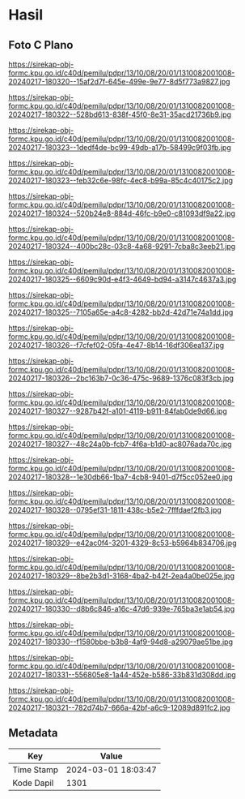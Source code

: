 # Hasil

## Foto C Plano

https://sirekap-obj-formc.kpu.go.id/c40d/pemilu/pdpr/13/10/08/20/01/1310082001008-20240217-180320--15af2d7f-645e-499e-9e77-8d5f773a9827.jpg

https://sirekap-obj-formc.kpu.go.id/c40d/pemilu/pdpr/13/10/08/20/01/1310082001008-20240217-180322--528bd613-838f-45f0-8e31-35acd21736b9.jpg

https://sirekap-obj-formc.kpu.go.id/c40d/pemilu/pdpr/13/10/08/20/01/1310082001008-20240217-180323--1dedf4de-bc99-49db-a17b-58499c9f03fb.jpg

https://sirekap-obj-formc.kpu.go.id/c40d/pemilu/pdpr/13/10/08/20/01/1310082001008-20240217-180323--feb32c6e-98fc-4ec8-b99a-85c4c40175c2.jpg

https://sirekap-obj-formc.kpu.go.id/c40d/pemilu/pdpr/13/10/08/20/01/1310082001008-20240217-180324--520b24e8-884d-46fc-b9e0-c81093df9a22.jpg

https://sirekap-obj-formc.kpu.go.id/c40d/pemilu/pdpr/13/10/08/20/01/1310082001008-20240217-180324--400bc28c-03c8-4a68-9291-7cba8c3eeb21.jpg

https://sirekap-obj-formc.kpu.go.id/c40d/pemilu/pdpr/13/10/08/20/01/1310082001008-20240217-180325--6609c90d-e4f3-4649-bd94-a3147c4637a3.jpg

https://sirekap-obj-formc.kpu.go.id/c40d/pemilu/pdpr/13/10/08/20/01/1310082001008-20240217-180325--7105a65e-a4c8-4282-bb2d-42d71e74a1dd.jpg

https://sirekap-obj-formc.kpu.go.id/c40d/pemilu/pdpr/13/10/08/20/01/1310082001008-20240217-180326--f7cfef02-05fa-4e47-8b14-16df306ea137.jpg

https://sirekap-obj-formc.kpu.go.id/c40d/pemilu/pdpr/13/10/08/20/01/1310082001008-20240217-180326--2bc163b7-0c36-475c-9689-1376c083f3cb.jpg

https://sirekap-obj-formc.kpu.go.id/c40d/pemilu/pdpr/13/10/08/20/01/1310082001008-20240217-180327--9287b42f-a101-4119-b911-84fab0de9d66.jpg

https://sirekap-obj-formc.kpu.go.id/c40d/pemilu/pdpr/13/10/08/20/01/1310082001008-20240217-180327--48c24a0b-fcb7-4f6a-b1d0-ac8076ada70c.jpg

https://sirekap-obj-formc.kpu.go.id/c40d/pemilu/pdpr/13/10/08/20/01/1310082001008-20240217-180328--1e30db66-1ba7-4cb8-9401-d7f5cc052ee0.jpg

https://sirekap-obj-formc.kpu.go.id/c40d/pemilu/pdpr/13/10/08/20/01/1310082001008-20240217-180328--0795ef31-1811-438c-b5e2-7fffdaef2fb3.jpg

https://sirekap-obj-formc.kpu.go.id/c40d/pemilu/pdpr/13/10/08/20/01/1310082001008-20240217-180329--e42ac0f4-3201-4329-8c53-b5964b834706.jpg

https://sirekap-obj-formc.kpu.go.id/c40d/pemilu/pdpr/13/10/08/20/01/1310082001008-20240217-180329--8be2b3d1-3168-4ba2-b42f-2ea4a0be025e.jpg

https://sirekap-obj-formc.kpu.go.id/c40d/pemilu/pdpr/13/10/08/20/01/1310082001008-20240217-180330--d8b6c846-a16c-47d6-939e-765ba3e1ab54.jpg

https://sirekap-obj-formc.kpu.go.id/c40d/pemilu/pdpr/13/10/08/20/01/1310082001008-20240217-180330--f1580bbe-b3b8-4af9-94d8-a29079ae51be.jpg

https://sirekap-obj-formc.kpu.go.id/c40d/pemilu/pdpr/13/10/08/20/01/1310082001008-20240217-180331--556805e8-1a44-452e-b586-33b831d308dd.jpg

https://sirekap-obj-formc.kpu.go.id/c40d/pemilu/pdpr/13/10/08/20/01/1310082001008-20240217-180321--782d74b7-666a-42bf-a6c9-12089d891fc2.jpg


## Metadata

| Key        | Value               |
| ---------- | ------------------- |
| Time Stamp | 2024-03-01 18:03:47 |
| Kode Dapil | 1301                |



